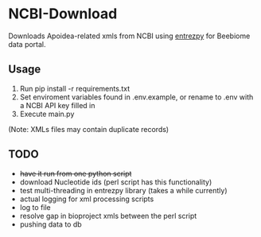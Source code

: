 # NCBI-Download

Downloads Apoidea-related xmls from NCBI using [entrezpy](https://entrezpy.readthedocs.io) for Beebiome data portal.

## Usage

1.  Run pip install -r requirements.txt
2.  Set enviroment variables found in .env.example, or rename to .env with a NCBI API key filled in
3.  Execute main.py

(Note: XMLs files may contain duplicate records)

## TODO
- ~~have it run from one python script~~
- download Nucleotide ids (perl script has this functionality)
- test multi-threading in entrezpy library (takes a while currently)
- actual logging for xml processing scripts
- log to file
- resolve gap in bioproject xmls between the  perl script
- pushing data to db